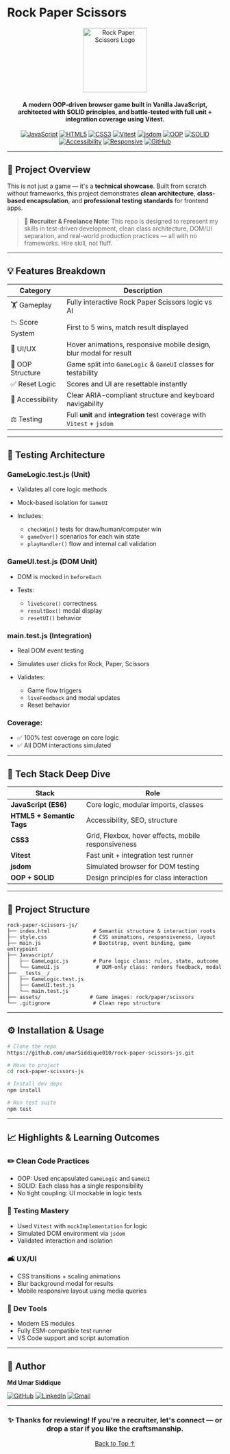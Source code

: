 # Rock Paper Scissors

<div align="center">

<img src="./assets/logo.png" alt="Rock Paper Scissors Logo" width="150" height="150">

#### A modern OOP-driven browser game built in Vanilla JavaScript, architected with SOLID principles, and battle-tested with full unit + integration coverage using Vitest.

[![JavaScript](https://img.shields.io/badge/JavaScript-F7DF1E?style=for-the-badge&logo=javascript&logoColor=black)](https://developer.mozilla.org/en-US/docs/Web/JavaScript)
[![HTML5](https://img.shields.io/badge/HTML5-E34F26?style=for-the-badge&logo=html5&logoColor=white)](https://developer.mozilla.org/en-US/docs/Web/HTML)
[![CSS3](https://img.shields.io/badge/CSS3-1572B6?style=for-the-badge&logo=css3&logoColor=white)](https://developer.mozilla.org/en-US/docs/Web/CSS)
[![Vitest](https://img.shields.io/badge/Tested_with-Vitest-6E9F18?style=for-the-badge&logo=vitest&logoColor=white)](https://vitest.dev)
[![jsdom](https://img.shields.io/badge/jsdom-Simulated_DOM-blue?style=for-the-badge)](https://github.com/jsdom/jsdom)
[![OOP](https://img.shields.io/badge/OOP-Class_Structure-blueviolet?style=for-the-badge)](https://en.wikipedia.org/wiki/Object-oriented_programming)
[![SOLID](https://img.shields.io/badge/SOLID-Design_Patterns-orange?style=for-the-badge)](https://medium.com/nerd-for-tech/solid-principles-explained-in-plain-english-11c221fdb48e)
[![Accessibility](https://img.shields.io/badge/Accessibility-100%25-green?style=for-the-badge)](https://www.w3.org/WAI/fundamentals/accessibility-intro/)
[![Responsive](https://img.shields.io/badge/Responsive-Mobile_First-critical?style=for-the-badge)](https://developer.mozilla.org/en-US/docs/Learn/CSS/CSS_layout/Responsive_Design)
[![GitHub](https://img.shields.io/badge/Hosted_on-GitHub-181717?style=for-the-badge&logo=github)](https://github.com/umarSiddique010/rock-paper-scissors-js)

</div>

---

## 🔖 Project Overview

This is not just a game — it's a **technical showcase**. Built from scratch without frameworks, this project demonstrates **clean architecture**, **class-based encapsulation**, and **professional testing standards** for frontend apps.

> 💼 **Recruiter & Freelance Note**: This repo is designed to represent my skills in test-driven development, clean class architecture, DOM/UI separation, and real-world production practices — all with no frameworks. Hire skill, not fluff.

---

## 💡 Features Breakdown

| Category         | Description                                                             |
| ---------------- | ----------------------------------------------------------------------- |
| 🏋️ Gameplay      | Fully interactive Rock Paper Scissors logic vs AI                       |
| 📉 Score System  | First to 5 wins, match result displayed                                 |
| 🦜 UI/UX         | Hover animations, responsive mobile design, blur modal for result       |
| 🤖 OOP Structure | Game split into `GameLogic` & `GameUI` classes for testability          |
| ✅ Reset Logic   | Scores and UI are resettable instantly                                  |
| 🔧 Accessibility | Clear ARIA-compliant structure and keyboard navigability                |
| ⚖️ Testing       | Full **unit** and **integration** test coverage with `Vitest` + `jsdom` |

---

## 🧪 Testing Architecture

### GameLogic.test.js (Unit)

- Validates all core logic methods
- Mock-based isolation for `GameUI`
- Includes:

  - `checkWin()` tests for draw/human/computer win
  - `gameOver()` scenarios for each win state
  - `playHandler()` flow and internal call validation

### GameUI.test.js (DOM Unit)

- DOM is mocked in `beforeEach`
- Tests:

  - `liveScore()` correctness
  - `resultBox()` modal display
  - `resetUI()` behavior

### main.test.js (Integration)

- Real DOM event testing
- Simulates user clicks for Rock, Paper, Scissors
- Validates:

  - Game flow triggers
  - `liveFeedback` and modal updates
  - Reset behavior

### Coverage:

- ✅ 100% test coverage on core logic
- ✅ All DOM interactions simulated

---

## 🏢 Tech Stack Deep Dive

| Stack                     | Role                                                |
| ------------------------- | --------------------------------------------------- |
| **JavaScript (ES6)**      | Core logic, modular imports, classes                |
| **HTML5 + Semantic Tags** | Accessibility, SEO, structure                       |
| **CSS3**                  | Grid, Flexbox, hover effects, mobile responsiveness |
| **Vitest**                | Fast unit + integration test runner                 |
| **jsdom**                 | Simulated browser for DOM testing                   |
| **OOP + SOLID**           | Design principles for class interaction             |

---

## 📁 Project Structure

```
rock-paper-scissors-js/
├── index.html              # Semantic structure & interaction roots
├── style.css               # CSS animations, responsiveness, layout
├── main.js                 # Bootstrap, event binding, game entrypoint
├── Javascript/
│   ├── GameLogic.js        # Pure logic class: rules, state, outcome
│   └── GameUI.js            # DOM-only class: renders feedback, modal
├── __tests__/
│   ├── GameLogic.test.js
│   ├── GameUI.test.js
│   └── main.test.js
├── assets/                # Game images: rock/paper/scissors
└── .gitignore              # Clean repo structure
```

---

## ⚙️ Installation & Usage

```bash
# Clone the repo
https://github.com/umarSiddique010/rock-paper-scissors-js.git

# Move to project
cd rock-paper-scissors-js

# Install dev deps
npm install

# Run test suite
npm test
```

---

## 📈 Highlights & Learning Outcomes

### ✏️ Clean Code Practices

- OOP: Used encapsulated `GameLogic` and `GameUI`
- SOLID: Each class has a single responsibility
- No tight coupling: UI mockable in logic tests

### 🔧 Testing Mastery

- Used `Vitest` with `mockImplementation` for logic
- Simulated DOM environment via `jsdom`
- Validated interaction and isolation

### 🛋 UX/UI

- CSS transitions + scaling animations
- Blur background modal for results
- Mobile responsive layout using media queries

### 🚀 Dev Tools

- Modern ES modules
- Fully ESM-compatible test runner
- VS Code support and script automation

---

## 👤 Author

**Md Umar Siddique**

[![GitHub](https://img.shields.io/badge/@umarSiddique010-181717?style=flat-square&logo=github)](https://github.com/umarSiddique010)
[![LinkedIn](https://img.shields.io/badge/LinkedIn:%20Md%20Umar%20Siddique-0077B5?style=flat-square&logo=linkedin&logoColor=white)](https://www.linkedin.com/in/md-umar-siddique-1519b12a4/)
[![Gmail](https://img.shields.io/badge/us70763@gmail.com-D14836?style=flat-square&logo=gmail&logoColor=white)](mailto:us70763@gmail.com)

---

<div align="center">

### ✨ Thanks for reviewing! If you're a recruiter, let's connect — or drop a star if you like the craftsmanship.

[Back to Top ↑](#-rock-paper-scissors)

</div>
